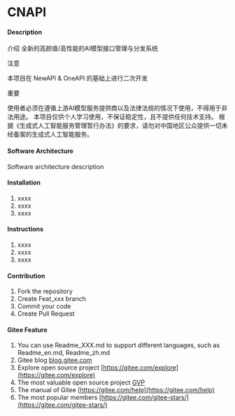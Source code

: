 # CNAPI

#### Description
介绍
全新的高颜值/高性能的AI模型接口管理与分发系统

注意

本项目在 NewAPI & OneAPI 的基础上进行二次开发

重要

使用者必须在遵循上游AI模型服务提供商以及法律法规的情况下使用，不得用于非法用途。 本项目仅供个人学习使用，不保证稳定性，且不提供任何技术支持。 根据《生成式人工智能服务管理暂行办法》的要求，请勿对中国地区公众提供一切未经备案的生成式人工智能服务。


#### Software Architecture
Software architecture description

#### Installation

1.  xxxx
2.  xxxx
3.  xxxx

#### Instructions

1.  xxxx
2.  xxxx
3.  xxxx

#### Contribution

1.  Fork the repository
2.  Create Feat_xxx branch
3.  Commit your code
4.  Create Pull Request


#### Gitee Feature

1.  You can use Readme\_XXX.md to support different languages, such as Readme\_en.md, Readme\_zh.md
2.  Gitee blog [blog.gitee.com](https://blog.gitee.com)
3.  Explore open source project [https://gitee.com/explore](https://gitee.com/explore)
4.  The most valuable open source project [GVP](https://gitee.com/gvp)
5.  The manual of Gitee [https://gitee.com/help](https://gitee.com/help)
6.  The most popular members  [https://gitee.com/gitee-stars/](https://gitee.com/gitee-stars/)
